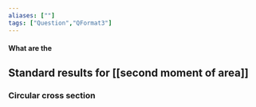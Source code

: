 ```yaml
---
aliases: [""]
tags: ["Question","QFormat3"]
---
```


#### What are the
## Standard results for [[second moment of area]]
### Circular cross section
